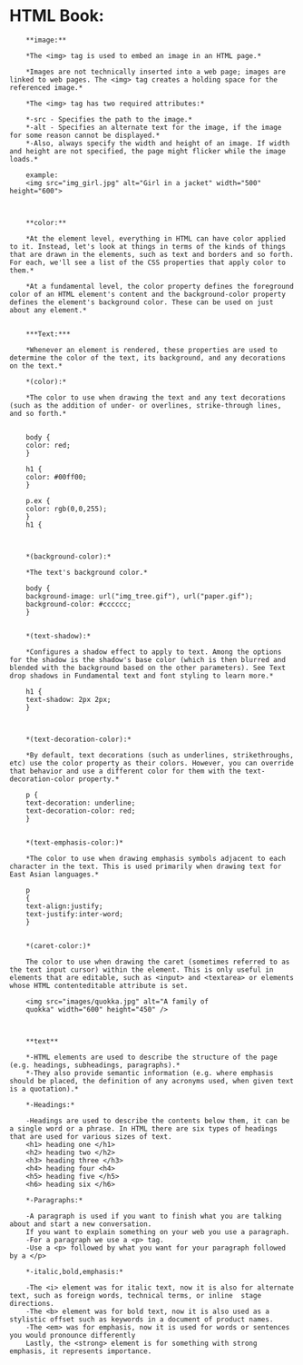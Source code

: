 # HTML Book:

        **image:**

        *The <img> tag is used to embed an image in an HTML page.*

        *Images are not technically inserted into a web page; images are linked to web pages. The <img> tag creates a holding space for the referenced image.*

        *The <img> tag has two required attributes:*

        *-src - Specifies the path to the image.*
        *-alt - Specifies an alternate text for the image, if the image for some reason cannot be displayed.*
        *-Also, always specify the width and height of an image. If width and height are not specified, the page might flicker while the image loads.*

        example:
        <img src="img_girl.jpg" alt="Girl in a jacket" width="500" height="600">



        **color:**

        *At the element level, everything in HTML can have color applied to it. Instead, let's look at things in terms of the kinds of things that are drawn in the elements, such as text and borders and so forth. For each, we'll see a list of the CSS properties that apply color to them.*

        *At a fundamental level, the color property defines the foreground color of an HTML element's content and the background-color property defines the element's background color. These can be used on just about any element.*


        ***Text:***

        *Whenever an element is rendered, these properties are used to determine the color of the text, its background, and any decorations on the text.*

        *(color):*

        *The color to use when drawing the text and any text decorations (such as the addition of under- or overlines, strike-through lines, and so forth.*


        body {
        color: red;
        }

        h1 {
        color: #00ff00;
        }

        p.ex {
        color: rgb(0,0,255);
        }
        h1 {



        *(background-color):*

        *The text's background color.*

        body {
        background-image: url("img_tree.gif"), url("paper.gif");
        background-color: #cccccc;
        }


        *(text-shadow):*

        *Configures a shadow effect to apply to text. Among the options for the shadow is the shadow's base color (which is then blurred and blended with the background based on the other parameters). See Text drop shadows in Fundamental text and font styling to learn more.*

        h1 {
        text-shadow: 2px 2px;
        }



        *(text-decoration-color):*

        *By default, text decorations (such as underlines, strikethroughs, etc) use the color property as their colors. However, you can override that behavior and use a different color for them with the text-decoration-color property.*

        p {
        text-decoration: underline;
        text-decoration-color: red;
        }


        *(text-emphasis-color:)*

        *The color to use when drawing emphasis symbols adjacent to each character in the text. This is used primarily when drawing text for East Asian languages.*

        p
        {
        text-align:justify;
        text-justify:inter-word;
        }


        *(caret-color:)*

        The color to use when drawing the caret (sometimes referred to as the text input cursor) within the element. This is only useful in elements that are editable, such as <input> and <textarea> or elements whose HTML contenteditable attribute is set.

        <img src="images/quokka.jpg" alt="A family of
        quokka" width="600" height="450" />



        **text**

        *-HTML elements are used to describe the structure of the page (e.g. headings, subheadings, paragraphs).*
        *-They also provide semantic information (e.g. where emphasis should be placed, the definition of any acronyms used, when given text is a quotation).*

        *-Headings:*
        
        -Headings are used to describe the contents below them, it can be a single word or a phrase. In HTML there are six types of headings    that are used for various sizes of text.
        <h1> heading one </h1>
        <h2> heading two </h2>
        <h3> heading three </h3>
        <h4> heading four <h4>
        <h5> heading five </h5>
        <h6> heading six </h6>

        *-Paragraphs:*
        
        -A paragraph is used if you want to finish what you are talking about and start a new conversation. 
        If you want to explain something on your web you use a paragraph.
        -For a paragraph we use a <p> tag.
        -Use a <p> followed by what you want for your paragraph followed by a </p>

        *-italic,bold,emphasis:*

        -The <i> element was for italic text, now it is also for alternate text, such as foreign words, technical terms, or inline  stage      directions.
        -The <b> element was for bold text, now it is also used as a stylistic offset such as keywords in a document of product names.
        -The <em> was for emphasis, now it is used for words or sentences you would pronounce differently
        Lastly, the <strong> element is for something with strong emphasis, it represents importance.


                                        